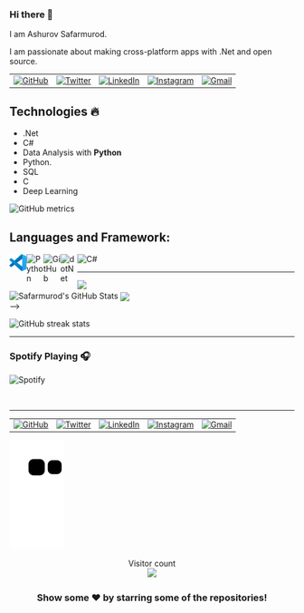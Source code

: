 ### Hi there 👋

<!--
**Safarmurod7/Safarmurod7** is a ✨ _special_ ✨ repository because its `README.md` (this file) appears on your GitHub profile.

Here are some ideas to get you started:

- 🔭 I’m currently working on ...
- 🌱 I’m currently learning ...
- 👯 I’m looking to collaborate on ...
- 🤔 I’m looking for help with ...
- 💬 Ask me about ...
- 📫 How to reach me: ...
- 😄 Pronouns: ...
- ⚡ Fun fact: ...
-->
<!-- # Hello, I am <a href="https://www.linkedin.com/in/ashwanisng">Safarmurod</a> <img src="https://raw.githubusercontent.com/ABSphreak/ABSphreak/master/gifs/Hi.gif" width="50px">

![](https://activity-graph.herokuapp.com/graph?username=ashwanisng&theme=react-dark&hide_border=true&area=true)

## About -->

I am Ashurov Safarmurod. 

I am passionate about making cross-platform apps with .Net and open source. 
<table>
  <tr>
      <td><a href="https://github.com/Safarmurod7"><img src="https://img.shields.io/github/followers/ashwanisng.svg?label=GitHub&style=social" alt="GitHub"></a></td>
    <td><a href="https://twitter.com/Safarmurod_7"><img src="https://img.shields.io/twitter/follow/ashwanisng?label=Twitter&style=social" alt="Twitter"></a></td>
    <td><a href="https://www.linkedin.com/in/safarmurod-ashurov-589794264/"><img src="https://img.shields.io/badge/LinkedIn--_.svg?style=social&logo=linkedin" alt="LinkedIn"></a></td>
    <td><a href="https://www.instagram.com/in/Safarmurod_7"><img src="https://img.shields.io/badge/Instagram--_.svg?style=social&logo=instagram" alt="Instagram"></a></td>
    <td><a href="sm.ashurov7@gmail.com"><img src="https://img.shields.io/badge/Gmail--_.svg?style=social&logo=gmail" alt="Gmail"></a></td>
  </tr>
</table>





## Technologies :fire:
- .Net
- C#
- Data Analysis with **Python**
- Python.
- SQL
- C
- Deep Learning


![GitHub metrics](https://metrics.lecoq.io/Safarmurod7)  <br>


## Languages and Framework:

<img align="left" alt="Visual Studio Code" width="30px" src="https://raw.githubusercontent.com/github/explore/80688e429a7d4ef2fca1e82350fe8e3517d3494d/topics/visual-studio-code/visual-studio-code.png" />
<img align="left" alt="Python" width="30px" src="https://upload.wikimedia.org/wikipedia/commons/thumb/0/0a/Python.svg/240px-Python.svg.png" />
<!-- <img align="left" alt="Tensorflow" width="30px" src="https://upload.wikimedia.org/wikipedia/commons/thumb/2/2d/Tensorflow_logo.svg/800px-Tensorflow_logo.svg.png"/>
<img align="left" alt="GitHub" width="80px" src="https://keras.io/img/logo.png" />
<img align="left" alt="OpenCV" width="30px" src="https://upload.wikimedia.org/wikipedia/commons/thumb/3/32/OpenCV_Logo_with_text_svg_version.svg/730px-OpenCV_Logo_with_text_svg_version.svg.png" />
<img align="left" alt="GitHub" width="30px" src="https://numpy.org/images/logos/numpy.svg" />
<img align="left" alt="GitHub" width="34px" src="https://jupyter.org/assets/main-logo.svg" />
<img align="left" alt="Git" width="50px" src="https://cdn-icons-png.flaticon.com/512/52/52040.png" /> -->
<img align="left" alt="GitHub" width="30px" src="https://encrypted-tbn0.gstatic.com/images?q=tbn:ANd9GcTMjfihWCd24w3ECjnm_08SIabwtmeIXfMxsw&usqp=CAU" />
<img align="left" alt="dotNet" width="30px" src="https://www.clipartmax.com/png/middle/218-2180127_net-training-indore-dot-net-logo-png.png"/>
<img align="left" alt="C#" width="80px" src="https://e7.pngegg.com/pngimages/328/221/png-clipart-c-programming-language-logo-microsoft-visual-studio-net-framework-javascript-icon-purple-logo.png"/>
<br>


-----------------------------------------------------------------------




<img src="https://github-readme-stats.anuraghazra1.vercel.app/api/top-langs/?username=Safarmurod7&layout=compact&theme=black"/>
<br/>

<img src="https://github-readme-stats.vercel.app/api?username=Safarmurod7&&count_private=true&show_icons=true&theme=black&line_height=27&v=5" alt="Safarmurod's GitHub Stats" />


<!-- <br>
 <a href="">
  <!-- Change the `github-readme-stats.anuraghazra1.vercel.app` to `github-readme-stats.vercel.app`  -->
  <img align="center" src="https://github-readme-stats.vercel.app/api/pin/?username=Safarmurod7&repo=Covid-19-Data-Analysis&theme=black" />
 </a>
<br/>    -->





<br/>


![GitHub streak stats](https://github-readme-streak-stats.herokuapp.com/?user=Safarmurod7)

  
  <hr>
  
### Spotify Playing 🎧

![Spotify](https://novatorem.vercel.app/api/spotify)

<br/>
 
 <hr>





<table>
  <tr>
      <td><a href="https://github.com/Safarmurod7"><img src="https://img.shields.io/github/followers/ashwanisng.svg?label=GitHub&style=social" alt="GitHub"></a></td>
      <td><a href="https://twitter.com/Safarmurod_7"><img src="https://img.shields.io/twitter/follow/ashwanisng?label=Twitter&style=social" alt="Twitter"></a></td>
      <td><a href="https://www.linkedin.com/in/safarmurod-ashurov-589794264/"><img src="https://img.shields.io/badge/LinkedIn--_.svg?style=social&logo=linkedin" alt="LinkedIn"></a></td>
      <td><a href="https://www.instagram.com/in/Safarmurod_7"><img src="https://img.shields.io/badge/Instagram--_.svg?style=social&logo=instagram" alt="Instagram"></a></td>
      <td><a href="sm.ashurov7@gmail.com"><img src="https://img.shields.io/badge/Gmail--_.svg?style=social&logo=gmail" alt="Gmail"></a></td>
  </tr>
</table>

  
  
  ![snake svg](https://github.com/adityamangal1/adityamangal1/blob/output/github-contribution-grid-snake.svg)

  

<p align="center"> 
  Visitor count<br>
  <img src="https://profile-counter.glitch.me/Safarmurod7/count.svg" />
</p>

<!--   ![snake svg](https://github.com/ashwanisng/ashwanisng/blob/output/github-contribution-grid-snake.svg) -->


<div align="center">

### Show some ❤️ by starring some of the repositories!

</div>

